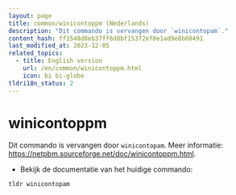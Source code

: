 ```yaml
---
layout: page
title: common/winicontoppm (Nederlands)
description: "Dit commando is vervangen door `winicontopam`."
content_hash: ff1548d8eb37ff6d8bf15372ef0e1ad9e8b00491
last_modified_at: 2023-12-05
related_topics:
  - title: English version
    url: /en/common/winicontoppm.html
    icon: bi bi-globe
tldri18n_status: 2
---
```

# winicontoppm

Dit commando is vervangen door `winicontopam`.
Meer informatie: <https://netpbm.sourceforge.net/doc/winicontoppm.html>.

- Bekijk de documentatie van het huidige commando:

`tldr winicontopam`
